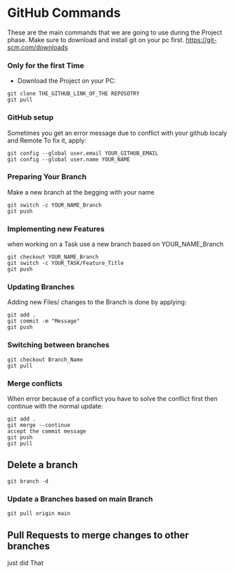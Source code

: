 
# GitHub Commands

These are the main commands that we are going to use during the Project phase.
Make sure to download and install git on your pc first.
https://git-scm.com/downloads

### Only for the first Time

- Download the Project on your PC:
```
git clone THE_GITHUB_LINK_OF_THE REPOSOTRY
git pull
```
### GitHub setup
Sometimes you get an error message due to conflict with your github localy and Remote
To fix it, apply: 

```
git config --global user.email YOUR_GITHUB_EMAIL
git config --global user.name YOUR_NAME
```

### Preparing Your Branch

Make a new branch at the begging with your name
```
git switch -c YOUR_NAME_Branch
git push
```
### Implementing new Features

when working on a Task use a new branch based on YOUR_NAME_Branch

```
git checkout YOUR_NAME_Branch 
git switch -c YOUR_TASK/Feature_Title
git push
```

### Updating Branches
Adding new Files/ changes to the Branch is done by applying:

```
git add .
git commit -m "Message"
git push
```
### Switching between branches

```
git checkout Branch_Name
git pull 
```

### Merge conflicts

When error because of a conflict you have to solve the conflict first then continue with the normal update:

```
git add .
git merge --continue
accept the commit message
git push
git pull
```

## Delete a branch

```
git branch -d 
```
### Update a Branches based on main Branch

```
git pull origin main  
```
## Pull Requests to merge changes to other branches
just did That
